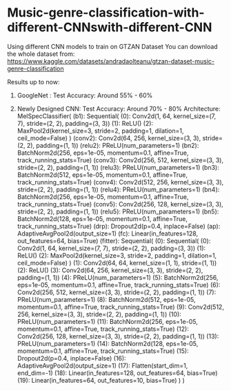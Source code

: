 # Music-genre-classification-with-different-CNNswith-different-CNN
Using different CNN models to train on GTZAN Dataset
You can download the whole dataset from: https://www.kaggle.com/datasets/andradaolteanu/gtzan-dataset-music-genre-classification

Results up to now:
1. GoogleNet : Test Accuracy: Around 55% - 60%
   
3. Newly Designed CNN: Test Accuracy: Around 70% - 80%
   Architecture:
   MelSpecClassifier(
  (b1): Sequential(
    (0): Conv2d(1, 64, kernel_size=(7, 7), stride=(2, 2), padding=(3, 3))
    (1): ReLU()
    (2): MaxPool2d(kernel_size=3, stride=2, padding=1, dilation=1, ceil_mode=False)
  )
  (conv2): Conv2d(64, 256, kernel_size=(3, 3), stride=(2, 2), padding=(1, 1))
  (relu2): PReLU(num_parameters=1)
  (bn2): BatchNorm2d(256, eps=1e-05, momentum=0.1, affine=True, track_running_stats=True)
  (conv3): Conv2d(256, 512, kernel_size=(3, 3), stride=(2, 2), padding=(1, 1))
  (relu3): PReLU(num_parameters=1)
  (bn3): BatchNorm2d(512, eps=1e-05, momentum=0.1, affine=True, track_running_stats=True)
  (conv4): Conv2d(512, 256, kernel_size=(3, 3), stride=(2, 2), padding=(1, 1))
  (relu4): PReLU(num_parameters=1)
  (bn4): BatchNorm2d(256, eps=1e-05, momentum=0.1, affine=True, track_running_stats=True)
  (conv5): Conv2d(256, 128, kernel_size=(3, 3), stride=(2, 2), padding=(1, 1))
  (relu5): PReLU(num_parameters=1)
  (bn5): BatchNorm2d(128, eps=1e-05, momentum=0.1, affine=True, track_running_stats=True)
  (drp): Dropout2d(p=0.4, inplace=False)
  (ap): AdaptiveAvgPool2d(output_size=1)
  (fc): Linear(in_features=128, out_features=64, bias=True)
  (fitter): Sequential(
    (0): Sequential(
      (0): Conv2d(1, 64, kernel_size=(7, 7), stride=(2, 2), padding=(3, 3))
      (1): ReLU()
      (2): MaxPool2d(kernel_size=3, stride=2, padding=1, dilation=1, ceil_mode=False)
    )
    (1): Conv2d(64, 64, kernel_size=(1, 1), stride=(1, 1))
    (2): ReLU()
    (3): Conv2d(64, 256, kernel_size=(3, 3), stride=(2, 2), padding=(1, 1))
    (4): PReLU(num_parameters=1)
    (5): BatchNorm2d(256, eps=1e-05, momentum=0.1, affine=True, track_running_stats=True)
    (6): Conv2d(256, 512, kernel_size=(3, 3), stride=(2, 2), padding=(1, 1))
    (7): PReLU(num_parameters=1)
    (8): BatchNorm2d(512, eps=1e-05, momentum=0.1, affine=True, track_running_stats=True)
    (9): Conv2d(512, 256, kernel_size=(3, 3), stride=(2, 2), padding=(1, 1))
    (10): PReLU(num_parameters=1)
    (11): BatchNorm2d(256, eps=1e-05, momentum=0.1, affine=True, track_running_stats=True)
    (12): Conv2d(256, 128, kernel_size=(3, 3), stride=(2, 2), padding=(1, 1))
    (13): PReLU(num_parameters=1)
    (14): BatchNorm2d(128, eps=1e-05, momentum=0.1, affine=True, track_running_stats=True)
    (15): Dropout2d(p=0.4, inplace=False)
    (16): AdaptiveAvgPool2d(output_size=1)
    (17): Flatten(start_dim=1, end_dim=-1)
    (18): Linear(in_features=128, out_features=64, bias=True)
    (19): Linear(in_features=64, out_features=10, bias=True)
  )
)
